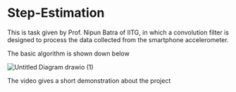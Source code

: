 # Step-Estimation
This is task given by Prof. Nipun Batra of IITG, in which a convolution filter is designed to process the data collected from the smartphone accelerometer.

The basic algorithm is shown down below


![Untitled Diagram drawio (1)](https://user-images.githubusercontent.com/64730951/162627573-a04eef14-f7c3-45ca-b1b8-2e5fbcbdcef5.png)

The video gives a short demonstration about the project
